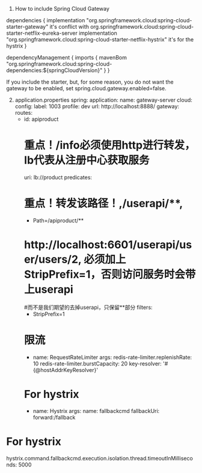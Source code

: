 1. How to include Spring Cloud Gateway


dependencies {
    implementation "org.springframework.cloud:spring-cloud-starter-gateway" it's conflict with org.springframework.cloud:spring-cloud-starter-netflix-eureka-server 
    implementation "org.springframework.cloud:spring-cloud-starter-netflix-hystrix" it's for the hystrix
}

dependencyManagement {
    imports {
        mavenBom "org.springframework.cloud:spring-cloud-dependencies:${springCloudVersion}"
    }
}

If you include the starter, but, for some reason, you do not want the gateway to be enabled, set spring.cloud.gateway.enabled=false.


2. application.properties
spring:
  application:
    name: gateway-server
  cloud:
    config:
      label: 1003
      profile: dev
      url: http://localhost:8888/
    gateway:
      routes:
      - id: apiproduct
        # 重点！/info必须使用http进行转发，lb代表从注册中心获取服务
        uri: lb://product
        predicates:
        # 重点！转发该路径！,/userapi/**,
        - Path=/apiproduct/**
        # http://localhost:6601/userapi/user/users/2, 必须加上StripPrefix=1，否则访问服务时会带上userapi
        #而不是我们期望的去掉userapi，只保留**部分
        filters:
        - StripPrefix=1
        # 限流
        - name: RequestRateLimiter
          args:
            redis-rate-limiter.replenishRate: 10
            redis-rate-limiter.burstCapacity: 20
            key-resolver: '#{@hostAddrKeyResolver}'
        # For hystrix
        - name: Hystrix
          args:
            name: fallbackcmd
            fallbackUri: forward:/fallback

# For hystrix
hystrix.command.fallbackcmd.execution.isolation.thread.timeoutInMilliseconds: 5000



